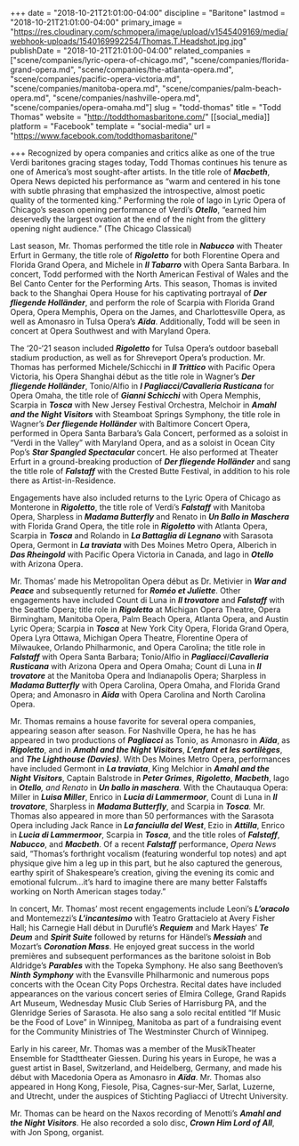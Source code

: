 +++
date = "2018-10-21T21:01:00-04:00"
discipline = "Baritone"
lastmod = "2018-10-21T21:01:00-04:00"
primary_image = "https://res.cloudinary.com/schmopera/image/upload/v1545409169/media/webhook-uploads/1540169992254/Thomas.T.Headshot.jpg.jpg"
publishDate = "2018-10-21T21:01:00-04:00"
related_companies = ["scene/companies/lyric-opera-of-chicago.md", "scene/companies/florida-grand-opera.md", "scene/companies/the-atlanta-opera.md", "scene/companies/pacific-opera-victoria.md", "scene/companies/manitoba-opera.md", "scene/companies/palm-beach-opera.md", "scene/companies/nashville-opera.md", "scene/companies/opera-omaha.md"]
slug = "todd-thomas"
title = "Todd Thomas"
website = "http://toddthomasbaritone.com/"
[[social_media]]
platform = "Facebook"
template = "social-media"
url = "https://www.facebook.com/toddthomasbaritone/"

+++
Recognized by opera companies and critics alike as one of the true Verdi baritones gracing stages today, Todd Thomas continues his tenure as one of America’s most sought-after artists. In the title role of **_Macbeth_**, Opera News depicted his performance as “warm and centered in his tone with subtle phrasing that emphasized the introspective, almost poetic quality of the tormented king.” Performing the role of Iago in Lyric Opera of Chicago’s season opening performance of Verdi’s **_Otello_**, “earned him deservedly the largest ovation at the end of the night from the glittery opening night audience.” (The Chicago Classical)

Last season, Mr. Thomas performed the title role in **_Nabucco_** with Theater Erfurt in Germany, the title role of **_Rigoletto_** for both Florentine Opera and Florida Grand Opera, and Michele in **_Il Tabarro_** with Opera Santa Barbara. In concert, Todd performed with the North American Festival of Wales and the Bel Canto Center for the Performing Arts. This season, Thomas is invited back to the Shanghai Opera House for his captivating portrayal of **_Der fliegende Holländer_**, and perform the role of Scarpia with Florida Grand Opera, Opera Memphis, Opera on the James, and Charlottesville Opera, as well as Amonasro in Tulsa Opera’s **_Aïda_**. Additionally, Todd will be seen in concert at Opera Southwest and with Maryland Opera.

The ‘20-‘21 season included **_Rigoletto_** for Tulsa Opera’s outdoor baseball stadium production, as well as for Shreveport Opera’s production. Mr. Thomas has performed Michele/Schicchi in **_Il Trittico_** with Pacific Opera Victoria, his Opera Shanghai début as the title role in Wagner’s **_Der fliegende Holländer_**, Tonio/Alfio in **_I Pagliacci/Cavalleria Rusticana_** for Opera Omaha, the title role of **_Gianni Schicchi_** with Opera Memphis, Scarpia in **_Tosca_** with New Jersey Festival Orchestra, Melchoir in **_Amahl and the Night Visitors_** with Steamboat Springs Symphony, the title role in Wagner’s **_Der fliegende Holländer_** with Baltimore Concert Opera, performed in Opera Santa Barbara’s Gala Concert, performed as a soloist in “Verdi in the Valley” with Maryland Opera, and as a soloist in Ocean City Pop’s **_Star Spangled Spectacular_** concert. He also performed at Theater Erfurt in a ground-breaking production of **_Der fliegende Holländer_** and sang the title role of **_Falstaff_** with the Crested Butte Festival, in addition to his role there as Artist-in-Residence.

Engagements have also included returns to the Lyric Opera of Chicago as Monterone in **_Rigoletto_**, the title role of Verdi’s **_Falstaff_** with Manitoba Opera, Sharpless in **_Madama Butterfly_** and Renato in **_Un Ballo in Maschera_** with Florida Grand Opera, the title role in **_Rigoletto_** with Atlanta Opera, Scarpia in **_Tosca_** and Rolando in **_La Battaglia di Legnano_** with Sarasota Opera, Germont in **_La traviata_** with Des Moines Metro Opera, Alberich in **_Das Rheingold_** with Pacific Opera Victoria in Canada, and Iago in **_Otello_** with Arizona Opera.

Mr. Thomas’ made his Metropolitan Opera début as Dr. Metivier in **_War and Peace_** and subsequently returned for **_Roméo et Juliette_**. Other engagements have included Count di Luna in **_Il trovatore_** and **_Falstaff_** with the Seattle Opera; title role in **_Rigoletto_** at Michigan Opera Theatre, Opera Birmingham, Manitoba Opera, Palm Beach Opera, Atlanta Opera, and Austin Lyric Opera; Scarpia in **_Tosca_** at New York City Opera, Florida Grand Opera, Opera Lyra Ottawa, Michigan Opera Theatre, Florentine Opera of Milwaukee, Orlando Philharmonic, and Opera Carolina; the title role in **_Falstaff_** with Opera Santa Barbara; Tonio/Alfio in **_Pagliacci_**/**_Cavalleria Rusticana_** with Arizona Opera and Opera Omaha; Count di Luna in **_Il trovatore_** at the Manitoba Opera and Indianapolis Opera; Sharpless in **_Madama Butterfly_** with Opera Carolina, Opera Omaha, and Florida Grand Opera; and Amonasro in **_Aïda_** with Opera Carolina and North Carolina Opera.

Mr. Thomas remains a house favorite for several opera companies, appearing season after season. For Nashville Opera, he has he has appeared in two productions of **_Pagliacci_** as Tonio, as Amonasro in **_Aïda_**, as **_Rigoletto_**, and in **_Amahl and the Night Visitors_**, **_L’enfant et les sortilèges_**, and **_The Lighthouse (Davies)_**. With Des Moines Metro Opera, performances have included Germont in **_La traviata_**, King Melchior in **_Amahl and the Night Visitors_**, Captain Balstrode in **_Peter Grimes_**, **_Rigoletto_**, **_Macbeth_**, Iago in **_Otello_**_,_ _and Renato_ in **_Un ballo in maschera_**_._ With the Chautauqua Opera: Miller in **_Luisa Miller_**, Enrico in **_Lucia di Lammermoor_**, Count di Luna in **_Il trovatore_**, Sharpless in **_Madama Butterfly_**, and Scarpia in **_Tosca_**_._ Mr. Thomas also appeared in more than 50 performances with the Sarasota Opera including Jack Rance in **_La fanciulla del West_**, Ezio in **_Attilla_**, Enrico in **_Lucia di Lammermoor_**, Scarpia in **_Tosca_**, and the title roles of **_Falstaff_**, **_Nabucco_**, and **_Macbeth_**. Of a recent **_Falstaff_** performance, _Opera News_ said, “Thomas’s forthright vocalism (featuring wonderful top notes) and apt physique give him a leg up in this part, but he also captured the generous, earthy spirit of Shakespeare’s creation, giving the evening its comic and emotional fulcrum…it’s hard to imagine there are many better Falstaffs working on North American stages today.”

In concert, Mr. Thomas’ most recent engagements include Leoni’s **_L’oracolo_** and Montemezzi’s **_L’incantesimo_** with Teatro Grattacielo at Avery Fisher Hall; his Carnegie Hall début in Duruflé’s **_Requiem_** and Mark Hayes’ **_Te Deum_** and **_Spirit Suite_** followed by returns for Händel’s **_Messiah_** and Mozart’s **_Coronation Mass_**. He enjoyed great success in the world premières and subsequent performances as the baritone soloist in Bob Aldridge’s **_Parables_** with the Topeka Symphony. He also sang Beethoven’s **_Ninth Symphony_** with the Evansville Philharmonic and numerous pops concerts with the Ocean City Pops Orchestra. Recital dates have included appearances on the various concert series of Elmira College, Grand Rapids Art Museum, Wednesday Music Club Series of Harrisburg PA, and the Glenridge Series of Sarasota. He also sang a solo recital entitled “If Music be the Food of Love” in Winnipeg, Manitoba as part of a fundraising event for the Community Ministries of The Westminster Church of Winnipeg.

Early in his career, Mr. Thomas was a member of the MusikTheater Ensemble for Stadttheater Giessen. During his years in Europe, he was a guest artist in Basel, Switzerland, and Heidelberg, Germany, and made his début with Macedonia Opera as Amonasro in **_Aïda_**. Mr. Thomas also appeared in Hong Kong, Fiesole, Pisa, Cagnes-sur-Mer, Sarlat, Luzerne, and Utrecht, under the auspices of Stichting Pagliacci of Utrecht University.

Mr. Thomas can be heard on the Naxos recording of Menotti’s **_Amahl and the Night Visitors_**. He also recorded a solo disc, **_Crown Him Lord of All_**, with Jon Spong, organist.